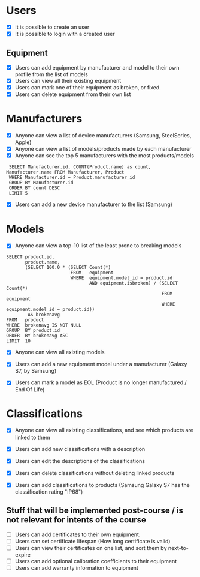 
# Users
- [x] It is possible to create an user
- [x] It is possible to login with a created user

## Equipment
- [x] Users can add equipment by manufacturer and model to their own profile from the list of models
- [x] Users can view all their existing equipment 
- [x] Users can mark one of their equipment as broken, or fixed.
- [x] Users can delete equipment from their own list

# Manufacturers
- [x] Anyone can view a list of device manufacturers (Samsung, SteelSeries, Apple)
- [x] Anyone can view a list of models/products made by each manufacturer
- [x] Anyone can see the top 5 manufacturers with the most products/models
```
 SELECT Manufacturer.id, COUNT(Product.name) as count, Manufacturer.name FROM Manufacturer, Product
 WHERE Manufacturer.id = Product.manufacturer_id 
 GROUP BY Manufacturer.id 
 ORDER BY count DESC 
 LIMIT 5
```
- [x] Users can add a new device manufacturer to the list (Samsung)

# Models
- [x] Anyone can view a top-10 list of the least prone to breaking models
```
SELECT product.id, 
       product.name, 
       (SELECT 100.0 * (SELECT Count(*) 
                        FROM   equipment 
                        WHERE  equipment.model_id = product.id 
                               AND equipment.isbroken) / (SELECT Count(*) 
                                                          FROM   equipment 
                                                          WHERE equipment.model_id = product.id)) 
		AS brokenavg 
FROM   product 
WHERE  brokenavg IS NOT NULL 
GROUP  BY product.id 
ORDER  BY brokenavg ASC 
LIMIT  10 
```
- [x] Anyone can view all existing models
- [x] Users can add a new equipment model under a manufacturer (Galaxy S7, by Samsung)
- [x] Users can mark a model as EOL (Product is no longer manufactured / End Of Life)


# Classifications
- [x] Anyone can view all existing classifications, and see which products are linked to them
- [x] Users can add new classifications with a description
- [x] Users can edit the descriptions of the classifications
- [x] Users can delete classifications without deleting linked products
- [x] Users can add classifications to products (Samsung Galaxy S7 has the classification rating "IP68")


## Stuff that will be implemented post-course / is not relevant for intents of the course
- [ ] Users can add certificates to their own equipment.
- [ ] Users can set certificate lifespan (How long certificate is valid)
- [ ] Users can view their certificates on one list, and sort them by next-to-expire
- [ ] Users can add optional calibration coefficients to their equipment
- [ ] Users can add warranty information to equipment
